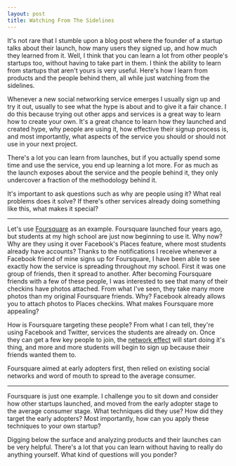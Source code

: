 ```yaml
---
layout: post
title: Watching From The Sidelines
---
```


It's not rare that I stumble upon a blog post where the founder of a startup talks about their launch, how many users they signed up, and how much they learned from it. Well, I think that you can learn a lot from other people's startups too, without having to take part in them. I think the ability to learn from startups that aren't yours is very useful. Here's how I learn from products and the people behind them, all while just watching from the sidelines.

Whenever a new social networking service emerges I usually sign up and try it out, usually to see what the hype is about and to give it a fair chance. I do this because trying out other  apps and services is a great way to learn how to create your own. It's a great chance to learn how they launched and created hype, why people are using it, how effective their signup process is, and most importantly, what aspects of the service you should or should not use in your next project.

There's a lot you can learn from launches, but if you actually spend some time and use the service, you end up learning a lot more. For as much as the launch exposes about the service and the people behind it, they only undercover a fraction of the methodology behind it.

It's important to ask questions such as why are people using it? What real problems does it solve? If there's other services already doing something like this, what makes it special?

---

Let's use [Foursquare](http://foursquare.com) as an example. Foursquare launched four years ago, but students at my high school are just now beginning to use it. Why now? Why are they using it over Facebook's Places feature, where most students already have accounts? Thanks to the notifications I receive whenever a Facebook friend of mine signs up for Foursquare, I have been able to see exactly how the service is spreading throughout my school. First it was one group of friends, then it spread to another. After becoming Foursquare friends with a few of these people, I was interested to see that many of their checkins have photos attached. From what I've seen, they take many more photos than my original Foursquare friends. Why? Facebook already allows you to attach photos to Places checkins. What makes Foursquare more appealing?

How is Foursquare targeting these people? From what I can tell, they're using Facebook and Twitter, services the students are already on. Once they can get a few key people to join, the [network effect](http://en.wikipedia.org/wiki/Network_effect) will start doing it's thing, and more and more students will begin to sign up because their friends wanted them to.

Foursquare aimed at early adopters first, then relied on existing social networks and word of mouth to spread to the average consumer.

---

Foursquare is just one example. I challenge you to sit down and consider how other startups launched, and moved from the early adopter stage to the average consumer stage. What techniques did they use? How did they target the early adopters? Most importantly, how can you apply these techniques to your own startup?

Digging below the surface and analyzing products and their launches can be very helpful. There's a lot that you can learn without having to really do anything yourself. What kind of questions will you ponder?